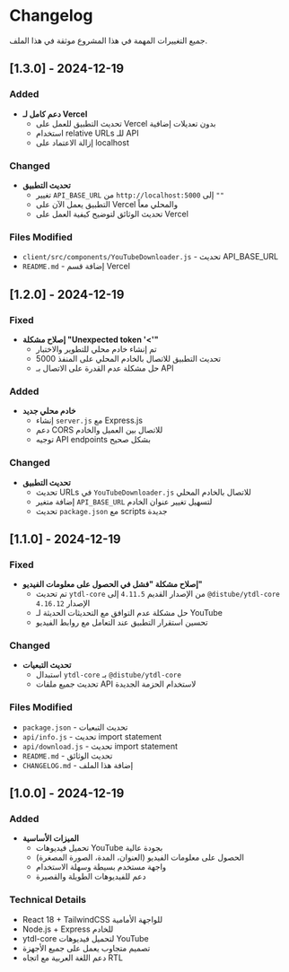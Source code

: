 # Changelog

جميع التغييرات المهمة في هذا المشروع موثقة في هذا الملف.

## [1.3.0] - 2024-12-19

### Added
- **دعم كامل لـ Vercel**
  - تحديث التطبيق للعمل على Vercel بدون تعديلات إضافية
  - استخدام relative URLs للـ API
  - إزالة الاعتماد على localhost

### Changed
- **تحديث التطبيق**
  - تغيير `API_BASE_URL` من `http://localhost:5000` إلى `""`
  - التطبيق يعمل الآن على Vercel والمحلي معاً
  - تحديث الوثائق لتوضيح كيفية العمل على Vercel

### Files Modified
- `client/src/components/YouTubeDownloader.js` - تحديث API_BASE_URL
- `README.md` - إضافة قسم Vercel

## [1.2.0] - 2024-12-19

### Fixed
- **إصلاح مشكلة "Unexpected token '<'"**
  - تم إنشاء خادم محلي للتطوير والاختبار
  - تحديث التطبيق للاتصال بالخادم المحلي على المنفذ 5000
  - حل مشكلة عدم القدرة على الاتصال بـ API

### Added
- **خادم محلي جديد**
  - إنشاء `server.js` مع Express.js
  - دعم CORS للاتصال بين العميل والخادم
  - توجيه API endpoints بشكل صحيح

### Changed
- **تحديث التطبيق**
  - تحديث URLs في `YouTubeDownloader.js` للاتصال بالخادم المحلي
  - إضافة متغير `API_BASE_URL` لتسهيل تغيير عنوان الخادم
  - تحديث `package.json` مع scripts جديدة

## [1.1.0] - 2024-12-19

### Fixed
- **إصلاح مشكلة "فشل في الحصول على معلومات الفيديو"**
  - تم تحديث `ytdl-core` من الإصدار القديم `4.11.5` إلى `@distube/ytdl-core` الإصدار `4.16.12`
  - حل مشكلة عدم التوافق مع التحديثات الحديثة لـ YouTube
  - تحسين استقرار التطبيق عند التعامل مع روابط الفيديو

### Changed
- **تحديث التبعيات**
  - استبدال `ytdl-core` بـ `@distube/ytdl-core`
  - تحديث جميع ملفات API لاستخدام الحزمة الجديدة

### Files Modified
- `package.json` - تحديث التبعيات
- `api/info.js` - تحديث import statement
- `api/download.js` - تحديث import statement
- `README.md` - تحديث الوثائق
- `CHANGELOG.md` - إضافة هذا الملف

## [1.0.0] - 2024-12-19

### Added
- **الميزات الأساسية**
  - تحميل فيديوهات YouTube بجودة عالية
  - الحصول على معلومات الفيديو (العنوان، المدة، الصورة المصغرة)
  - واجهة مستخدم بسيطة وسهلة الاستخدام
  - دعم للفيديوهات الطويلة والقصيرة

### Technical Details
- React 18 + TailwindCSS للواجهة الأمامية
- Node.js + Express للخادم
- ytdl-core لتحميل فيديوهات YouTube
- تصميم متجاوب يعمل على جميع الأجهزة
- دعم اللغة العربية مع اتجاه RTL
